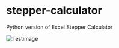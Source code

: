 # stepper-calculator
Python version of Excel Stepper Calculator

![Testimage](https://github.com/eddietheengineer/stepper-calculator/assets/11861478/b5ab812f-1a96-4cc4-a034-5e3c2d60d94a)
